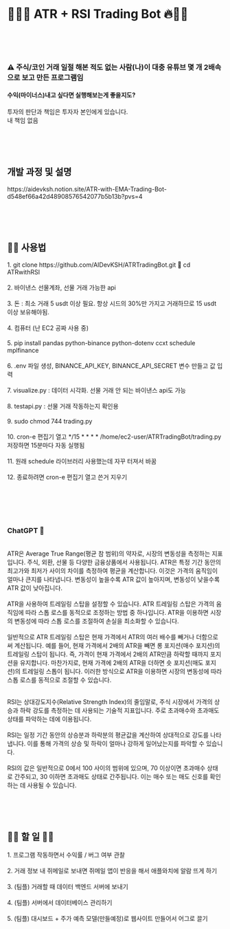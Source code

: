 <h1>🤑🤖🔥 ATR + RSI Trading Bot 🔥🤖🤑</h1>

<br/><br/><br/>

<h3>⚠️ 주식/코인 거래 일절 해본 적도 없는 사람(나)이 대충 유튜브 몇 개 2배속으로 보고 만든 프로그램임</h3>
<h4>수익(마이너스)내고 싶다면 실행해보는게 좋을지도? </h4>
투자의 판단과 책임은 투자자 본인에게 있습니다. <br/>
내 책임 없음 <br/>

<br/><br/><br/>

<h2>개발 과정 및 설명</h2>
https://aidevksh.notion.site/ATR-with-EMA-Trading-Bot-d548ef66a42d48908576542077b5b13b?pvs=4 <br/>

<br/><br/><br/>

<h2>🧑‍💻 사용법</h2>
1. git clone https://github.com/AIDevKSH/ATRTradingBot.git 🙂 cd ATRwithRSI <br/><br/>
2. 바이낸스 선물계좌, 선물 거래 가능한 api <br/><br/>
3. 돈 : 최소 거래 5 usdt 이상 필요. 항상 시드의 30%만 가지고 거래하므로 15 usdt 이상 보유해야됨.<br/><br/>
4. 컴퓨터 (난 EC2 공짜 사용 중) <br/><br/>
5. pip install pandas python-binance python-dotenv ccxt schedule mplfinance <br/><br/>
6. .env 파일 생성, BINANCE_API_KEY, BINANCE_API_SECRET 변수 만들고 값 입력 <br/><br/>
7. visualize.py : 데이터 시각화. 선물 거래 안 되는 바이낸스 api도 가능 <br/><br/>
8. testapi.py : 선물 거래 작동하는지 확인용 <br/><br/>
9. sudo chmod 744 trading.py <br/><br/>
10. cron-e 편집기 열고 */15 * * * * /home/ec2-user/ATRTradingBot/trading.py 저장하면 15분마다 자동 실행됨 <br/><br/>
11. 원래 schedule 라이브러리 사용했는데 자꾸 터져서 바꿈 <br/><br/>
12. 종료하려면 cron-e 편집기 열고 쓴거 지우기 <br/><br/>

<br/><br/><br/>

<h3>ChatGPT 🤖</h3>

<br/>
ATR은 Average True Range(평균 참 범위)의 약자로, 시장의 변동성을 측정하는 지표입니다. 주식, 외환, 선물 등 다양한 금융상품에서 사용됩니다. ATR은 특정 기간 동안의 최고가와 최저가 사이의 차이를 측정하여 평균을 계산합니다. 이것은 가격의 움직임이 얼마나 큰지를 나타냅니다. 변동성이 높을수록 ATR 값이 높아지며, 변동성이 낮을수록 ATR 값이 낮아집니다.<br/>
<br/>
ATR을 사용하여 트레일링 스탑을 설정할 수 있습니다. ATR 트레일링 스탑은 가격의 움직임에 따라 스톱 로스를 동적으로 조정하는 방법 중 하나입니다. ATR을 이용하면 시장의 변동성에 따라 스톱 로스를 조절하여 손실을 최소화할 수 있습니다.<br/>
<br/>
일반적으로 ATR 트레일링 스탑은 현재 가격에서 ATR의 여러 배수를 빼거나 더함으로써 계산됩니다. 예를 들어, 현재 가격에서 2배의 ATR을 빼면 롱 포지션(매수 포지션)의 트레일링 스탑이 됩니다. 즉, 가격이 현재 가격에서 2배의 ATR만큼 하락할 때까지 포지션을 유지합니다. 마찬가지로, 현재 가격에 2배의 ATR을 더하면 숏 포지션(매도 포지션)의 트레일링 스톱이 됩니다. 이러한 방식으로 ATR을 이용하면 시장의 변동성에 따라 스톱 로스를 동적으로 조절할 수 있습니다.<br/>

<br/>

RSI는 상대강도지수(Relative Strength Index)의 줄임말로, 주식 시장에서 가격의 상승과 하락 강도를 측정하는 데 사용되는 기술적 지표입니다. 주로 초과매수와 초과매도 상태를 파악하는 데에 이용됩니다. <br/>
<br/>
RSI는 일정 기간 동안의 상승분과 하락분의 평균값을 계산하여 상대적으로 강도를 나타냅니다. 이를 통해 가격의 상승 및 하락이 얼마나 강하게 일어났는지를 파악할 수 있습니다. <br/>
<br/>
RSI의 값은 일반적으로 0에서 100 사이의 범위에 있으며, 70 이상이면 초과매수 상태로 간주되고, 30 이하면 초과매도 상태로 간주됩니다. 이는 매수 또는 매도 신호를 확인하는 데 사용될 수 있습니다. <br/>

<br/><br/><br/>

<h2>🤦‍♀️ 할 일 🤦‍♂️</h2>
1. 프로그램 작동하면서 수익률 / 버그 여부 관찰 <br/><br/>
2. 거래 정보 내 쥐메일로 보내면 쥐메일 앱이 반응을 해서 애플와치에 알람 뜨게 하기 <br/><br/>
3. (팀플) 거래할 때 데이터 백엔드 서버에 보내기 <br/><br/>
4. (팀플) 서버에서 데이터베이스 관리하기 <br/><br/>
5. (팀플) 대시보드 + 주가 예측 모델(만들예정)로 웹사이트 만들어서 어그로 끌기 <br/><br/>